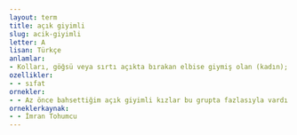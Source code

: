 ```yaml
---
layout: term
title: açık giyimli
slug: acik-giyimli
letter: A
lisan: Türkçe
anlamlar:
- Kolları, göğsü veya sırtı açıkta bırakan elbise giymiş olan (kadın); dekolte
ozellikler:
- - sıfat
ornekler:
- - Az önce bahsettiğim açık giyimli kızlar bu grupta fazlasıyla vardı.
orneklerkaynak:
- - İmran Tohumcu
---
```

